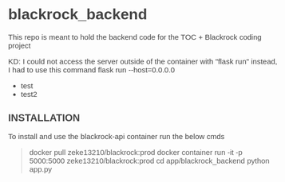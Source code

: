 # blackrock_backend
This repo is meant to hold the backend code for the TOC + Blackrock coding project

KD: I could not access the server outside of the container with "flask run" instead, I had to use this command
flask run --host=0.0.0.0

<ul>
  <li>test</li>
  <li>test2</li>
</ul>

INSTALLATION
-------------
To install and use the blackrock-api container run the below cmds

>docker pull zeke13210/blackrock:prod
>docker container run -it -p 5000:5000 zeke13210/blackrock:prod
>cd app/blackrock_backend
>python app.py


<!doctype html>
<html>
  <head>
    <title>TaskMaster API</title>
    <style type="text/css">
      body {
      	font-family: Trebuchet MS, sans-serif;
      	font-size: 15px;
      	color: #444;
      	margin-right: 24px;
      }
      
      h1	{
      	font-size: 25px;
      }
      h2	{
      	font-size: 20px;
      }
      h3	{
      	font-size: 16px;
      	font-weight: bold;
      }
      hr	{
      	height: 1px;
      	border: 0;
      	color: #ddd;
      	background-color: #ddd;
      }
      
      .app-desc {
        clear: both;
        margin-left: 20px;
      }
      .param-name {
        width: 100%;
      }
      .license-info {
        margin-left: 20px;
      }
      
      .license-url {
        margin-left: 20px;
      }
      
      .model {
        margin: 0 0 0px 20px;
      }
      
      .method {
        margin-left: 20px;
      }
      
      .method-notes	{
      	margin: 10px 0 20px 0;
      	font-size: 90%;
      	color: #555;
      }
      
      pre {
        padding: 10px;
        margin-bottom: 2px;
      }
      
      .http-method {
       text-transform: uppercase;
      }
      
      pre.get {
        background-color: #0f6ab4;
      }
      
      pre.post {
        background-color: #10a54a;
      }
      
      pre.put {
        background-color: #c5862b;
      }
      
      pre.delete {
        background-color: #a41e22;
      }
      
      .huge	{
      	color: #fff;
      }
      
      pre.example {
        background-color: #f3f3f3;
        padding: 10px;
        border: 1px solid #ddd;
      }
      
      code {
        white-space: pre;
      }
      
      .nickname {
        font-weight: bold;
      }
      
      .method-path {
        font-size: 1.5em;
        background-color: #0f6ab4;
      }
      
      .up {
        float:right;
      }
      
      .parameter {
        width: 500px;
      }
      
      .param {
        width: 500px;
        padding: 10px 0 0 20px;
        font-weight: bold;
      }
      
      .param-desc {
        width: 700px;
        padding: 0 0 0 20px;
        color: #777;
      }
      
      .param-type {
        font-style: italic;
      }
      
      .param-enum-header {
      width: 700px;
      padding: 0 0 0 60px;
      color: #777;
      font-weight: bold;
      }
      
      .param-enum {
      width: 700px;
      padding: 0 0 0 80px;
      color: #777;
      font-style: italic;
      }
      
      .field-label {
        padding: 0;
        margin: 0;
        clear: both;
      }
      
      .field-items	{
      	padding: 0 0 15px 0;
      	margin-bottom: 15px;
      }
      
      .return-type {
        clear: both;
        padding-bottom: 10px;
      }
      
      .param-header {
        font-weight: bold;
      }
      
      .method-tags {
        text-align: right;
      }
      
      .method-tag {
        background: none repeat scroll 0% 0% #24A600;
        border-radius: 3px;
        padding: 2px 10px;
        margin: 2px;
        color: #FFF;
        display: inline-block;
        text-decoration: none;
      }
    </style>
  </head>
  <body>
  <h1>TaskMaster API</h1>
    <div class="app-desc">API for Techs of Color - BlackRock - TaskMaster challenge</div>
    <div class="app-desc">More information: <a href="https://helloreverb.com">https://helloreverb.com</a></div>
    <div class="app-desc">Contact Info: <a href="kenyatta.e.daniels@gmail.com">kenyatta.e.daniels@gmail.com</a></div>
    <div class="app-desc">Version: 1.0.1</div>
    <div class="app-desc">BasePath:/TechsOfColor/TaskMaster/1.0.0</div>
    <div class="license-info">All rights reserved</div>
    <div class="license-url">http://apache.org/licenses/LICENSE-2.0.html</div>
  <h2>Access</h2>

  <h2><a name="__Methods">Methods</a></h2>
  [ Jump to <a href="#__Models">Models</a> ]

  <h3>Table of Contents </h3>
  <div class="method-summary"></div>
  <h4><a href="#Client">Client</a></h4>
  <ul>
  <li><a href="#taskPost"><code><span class="http-method">post</span> /task</code></a></li>
  <li><a href="#taskTaskIdGet"><code><span class="http-method">get</span> /task/{taskId}</code></a></li>
  <li><a href="#tasksGet"><code><span class="http-method">get</span> /tasks</code></a></li>
  </ul>
  <h4><a href="#Daemon">Daemon</a></h4>
  <ul>
  <li><a href="#taskTaskIdPut"><code><span class="http-method">put</span> /task/{taskId}</code></a></li>
  <li><a href="#tasksGet"><code><span class="http-method">get</span> /tasks</code></a></li>
  </ul>

  <h1><a name="Client">Client</a></h1>
  <div class="method"><a name="taskPost"></a>
    <div class="method-path">
    <a class="up" href="#__Methods">Up</a>
    <pre class="post"><code class="huge"><span class="http-method">post</span> /task</code></pre></div>
    <div class="method-summary">Create a task (<span class="nickname">taskPost</span>)</div>
    <div class="method-notes">Creates a new task to be managed</div>


    <h3 class="field-label">Consumes</h3>
    This API call consumes the following media types via the <span class="header">Content-Type</span> request header:
    <ul>
      <li><code>application/json</code></li>
      <li><code>application/x-www-form-urlencoded</code></li>
    </ul>

    <h3 class="field-label">Request body</h3>
    <div class="field-items">
      <div class="param">body <a href="#FormTask">FormTask</a> (optional)</div>
      
            <div class="param-desc"><span class="param-type">Body Parameter</span> &mdash;  </div>
                </div>  <!-- field-items -->



    <h3 class="field-label">Form parameters</h3>
    <div class="field-items">
      <div class="param">name (optional)</div>
      
            <div class="param-desc"><span class="param-type">Form Parameter</span> &mdash;  </div>      <div class="param">description (optional)</div>
      
            <div class="param-desc"><span class="param-type">Form Parameter</span> &mdash;  </div>      <div class="param">priority (optional)</div>
      
            <div class="param-desc"><span class="param-type">Form Parameter</span> &mdash;  </div>      <div class="param">status (optional)</div>
      
            <div class="param-desc"><span class="param-type">Form Parameter</span> &mdash;  </div>      <div class="param">runtimeHours (optional)</div>
      
            <div class="param-desc"><span class="param-type">Form Parameter</span> &mdash;  </div>      <div class="param">runtimeMinutes (optional)</div>
      
            <div class="param-desc"><span class="param-type">Form Parameter</span> &mdash;  </div>      <div class="param">runtimeSeconds (optional)</div>
      
            <div class="param-desc"><span class="param-type">Form Parameter</span> &mdash;  </div>    </div>  <!-- field-items -->

    <h3 class="field-label">Return type</h3>
    <div class="return-type">
      <a href="#DataTask">DataTask</a>
      
    </div>

    <!--Todo: process Response Object and its headers, schema, examples -->

    <h3 class="field-label">Example data</h3>
    <div class="example-data-content-type">Content-Type: application/json</div>
    <pre class="example"><code>{
  "name" : "Boil Eggs",
  "description" : "Track the time needed to boil eggs",
  "createdTime" : "2019-08-29T09:12:33.001Z",
  "startTime" : "2019-08-29T09:12:33.001Z",
  "id" : 2013,
  "time" : "2019-08-29T09:12:33.001Z",
  "endTime" : "2019-08-29T09:12:33.001Z",
  "priority" : 5,
  "status" : "ACTIVE"
}</code></pre>

    <h3 class="field-label">Produces</h3>
    This API call produces the following media types according to the <span class="header">Accept</span> request header;
    the media type will be conveyed by the <span class="header">Content-Type</span> response header.
    <ul>
      <li><code>application/json</code></li>
    </ul>

    <h3 class="field-label">Responses</h3>
    <h4 class="field-label">200</h4>
    Item created
        <a href="#DataTask">DataTask</a>
    <h4 class="field-label">4XX</h4>
    invalid input, object invalid
        <a href="#"></a>
    <h4 class="field-label">5XX</h4>
    An unexpected error occured
        <a href="#inline_response_5XX">inline_response_5XX</a>
  </div> <!-- method -->
  <hr/>
  <div class="method"><a name="taskTaskIdGet"></a>
    <div class="method-path">
    <a class="up" href="#__Methods">Up</a>
    <pre class="get"><code class="huge"><span class="http-method">get</span> /task/{taskId}</code></pre></div>
    <div class="method-summary">Return the specified task (<span class="nickname">taskTaskIdGet</span>)</div>
    <div class="method-notes">Return the task associated with the provided taskId</div>

    <h3 class="field-label">Path parameters</h3>
    <div class="field-items">
      <div class="param">taskId (required)</div>
      
            <div class="param-desc"><span class="param-type">Path Parameter</span> &mdash;  </div>    </div>  <!-- field-items -->






    <h3 class="field-label">Return type</h3>
    <div class="return-type">
      <a href="#DataTask">DataTask</a>
      
    </div>

    <!--Todo: process Response Object and its headers, schema, examples -->

    <h3 class="field-label">Example data</h3>
    <div class="example-data-content-type">Content-Type: application/json</div>
    <pre class="example"><code>{
  "name" : "Boil Eggs",
  "description" : "Track the time needed to boil eggs",
  "createdTime" : "2019-08-29T09:12:33.001Z",
  "startTime" : "2019-08-29T09:12:33.001Z",
  "id" : 2013,
  "time" : "2019-08-29T09:12:33.001Z",
  "endTime" : "2019-08-29T09:12:33.001Z",
  "priority" : 5,
  "status" : "ACTIVE"
}</code></pre>

    <h3 class="field-label">Produces</h3>
    This API call produces the following media types according to the <span class="header">Accept</span> request header;
    the media type will be conveyed by the <span class="header">Content-Type</span> response header.
    <ul>
      <li><code>application/json</code></li>
    </ul>

    <h3 class="field-label">Responses</h3>
    <h4 class="field-label">200</h4>
    Returned specified Task
        <a href="#DataTask">DataTask</a>
    <h4 class="field-label">5XX</h4>
    An unexpected error occured
        <a href="#inline_response_5XX">inline_response_5XX</a>
  </div> <!-- method -->
  <hr/>
  <div class="method"><a name="tasksGet"></a>
    <div class="method-path">
    <a class="up" href="#__Methods">Up</a>
    <pre class="get"><code class="huge"><span class="http-method">get</span> /tasks</code></pre></div>
    <div class="method-summary">Return a set of tasks (<span class="nickname">tasksGet</span>)</div>
    <div class="method-notes">Return all tasks or those based on specified options</div>





    <h3 class="field-label">Query parameters</h3>
    <div class="field-items">
      <div class="param">orderBy (optional)</div>
      
            <div class="param-desc"><span class="param-type">Query Parameter</span> &mdash; Order method </div>      <div class="param">orderDirection (optional)</div>
      
            <div class="param-desc"><span class="param-type">Query Parameter</span> &mdash; Order method </div>      <div class="param">status (optional)</div>
      
            <div class="param-desc"><span class="param-type">Query Parameter</span> &mdash; Filter results based on status </div>      <div class="param">pageSize (optional)</div>
      
            <div class="param-desc"><span class="param-type">Query Parameter</span> &mdash; Number of tasks to show per page (for client pagination) </div>      <div class="param">pageNumber (optional)</div>
      
            <div class="param-desc"><span class="param-type">Query Parameter</span> &mdash; Current pageNumber (for client pagination) format: int32</div>    </div>  <!-- field-items -->


    <h3 class="field-label">Return type</h3>
    <div class="return-type">
      array[<a href="#DataTask">DataTask</a>]
      
    </div>

    <!--Todo: process Response Object and its headers, schema, examples -->

    <h3 class="field-label">Example data</h3>
    <div class="example-data-content-type">Content-Type: application/json</div>
    <pre class="example"><code>[ {
  "name" : "Boil Eggs",
  "description" : "Track the time needed to boil eggs",
  "createdTime" : "2019-08-29T09:12:33.001Z",
  "startTime" : "2019-08-29T09:12:33.001Z",
  "id" : 2013,
  "time" : "2019-08-29T09:12:33.001Z",
  "endTime" : "2019-08-29T09:12:33.001Z",
  "priority" : 5,
  "status" : "ACTIVE"
}, {
  "name" : "Boil Eggs",
  "description" : "Track the time needed to boil eggs",
  "createdTime" : "2019-08-29T09:12:33.001Z",
  "startTime" : "2019-08-29T09:12:33.001Z",
  "id" : 2013,
  "time" : "2019-08-29T09:12:33.001Z",
  "endTime" : "2019-08-29T09:12:33.001Z",
  "priority" : 5,
  "status" : "ACTIVE"
} ]</code></pre>

    <h3 class="field-label">Produces</h3>
    This API call produces the following media types according to the <span class="header">Accept</span> request header;
    the media type will be conveyed by the <span class="header">Content-Type</span> response header.
    <ul>
      <li><code>application/json</code></li>
    </ul>

    <h3 class="field-label">Responses</h3>
    <h4 class="field-label">200</h4>
    Returned array of specified Tasks
        
    <h4 class="field-label">4XX</h4>
    Bad filter option
        <a href="#"></a>
    <h4 class="field-label">5XX</h4>
    An unexpected error occured
        <a href="#inline_response_5XX">inline_response_5XX</a>
  </div> <!-- method -->
  <hr/>
  <h1><a name="Daemon">Daemon</a></h1>
  <div class="method"><a name="taskTaskIdPut"></a>
    <div class="method-path">
    <a class="up" href="#__Methods">Up</a>
    <pre class="put"><code class="huge"><span class="http-method">put</span> /task/{taskId}</code></pre></div>
    <div class="method-summary">Update a task (<span class="nickname">taskTaskIdPut</span>)</div>
    <div class="method-notes">Update the status and times for tasks</div>

    <h3 class="field-label">Path parameters</h3>
    <div class="field-items">
      <div class="param">taskId (required)</div>
      
            <div class="param-desc"><span class="param-type">Path Parameter</span> &mdash;  </div>    </div>  <!-- field-items -->

    <h3 class="field-label">Consumes</h3>
    This API call consumes the following media types via the <span class="header">Content-Type</span> request header:
    <ul>
      <li><code>application/json</code></li>
    </ul>

    <h3 class="field-label">Request body</h3>
    <div class="field-items">
      <div class="param">body <a href="#body">body</a> (required)</div>
      
            <div class="param-desc"><span class="param-type">Body Parameter</span> &mdash; Task values to be updated </div>
                </div>  <!-- field-items -->




    <h3 class="field-label">Return type</h3>
    <div class="return-type">
      <a href="#DataTask">DataTask</a>
      
    </div>

    <!--Todo: process Response Object and its headers, schema, examples -->

    <h3 class="field-label">Example data</h3>
    <div class="example-data-content-type">Content-Type: application/json</div>
    <pre class="example"><code>{
  "name" : "Boil Eggs",
  "description" : "Track the time needed to boil eggs",
  "createdTime" : "2019-08-29T09:12:33.001Z",
  "startTime" : "2019-08-29T09:12:33.001Z",
  "id" : 2013,
  "time" : "2019-08-29T09:12:33.001Z",
  "endTime" : "2019-08-29T09:12:33.001Z",
  "priority" : 5,
  "status" : "ACTIVE"
}</code></pre>

    <h3 class="field-label">Produces</h3>
    This API call produces the following media types according to the <span class="header">Accept</span> request header;
    the media type will be conveyed by the <span class="header">Content-Type</span> response header.
    <ul>
      <li><code>application/json</code></li>
    </ul>

    <h3 class="field-label">Responses</h3>
    <h4 class="field-label">200</h4>
    Updated Task
        <a href="#DataTask">DataTask</a>
    <h4 class="field-label">5XX</h4>
    An unexpected error occured
        <a href="#inline_response_5XX">inline_response_5XX</a>
  </div> <!-- method -->
  <hr/>
  <div class="method"><a name="tasksGet"></a>
    <div class="method-path">
    <a class="up" href="#__Methods">Up</a>
    <pre class="get"><code class="huge"><span class="http-method">get</span> /tasks</code></pre></div>
    <div class="method-summary">Return a set of tasks (<span class="nickname">tasksGet</span>)</div>
    <div class="method-notes">Return all tasks or those based on specified options</div>





    <h3 class="field-label">Query parameters</h3>
    <div class="field-items">
      <div class="param">orderBy (optional)</div>
      
            <div class="param-desc"><span class="param-type">Query Parameter</span> &mdash; Order method </div>      <div class="param">orderDirection (optional)</div>
      
            <div class="param-desc"><span class="param-type">Query Parameter</span> &mdash; Order method </div>      <div class="param">status (optional)</div>
      
            <div class="param-desc"><span class="param-type">Query Parameter</span> &mdash; Filter results based on status </div>      <div class="param">pageSize (optional)</div>
      
            <div class="param-desc"><span class="param-type">Query Parameter</span> &mdash; Number of tasks to show per page (for client pagination) </div>      <div class="param">pageNumber (optional)</div>
      
            <div class="param-desc"><span class="param-type">Query Parameter</span> &mdash; Current pageNumber (for client pagination) format: int32</div>    </div>  <!-- field-items -->


    <h3 class="field-label">Return type</h3>
    <div class="return-type">
      array[<a href="#DataTask">DataTask</a>]
      
    </div>

    <!--Todo: process Response Object and its headers, schema, examples -->

    <h3 class="field-label">Example data</h3>
    <div class="example-data-content-type">Content-Type: application/json</div>
    <pre class="example"><code>[ {
  "name" : "Boil Eggs",
  "description" : "Track the time needed to boil eggs",
  "createdTime" : "2019-08-29T09:12:33.001Z",
  "startTime" : "2019-08-29T09:12:33.001Z",
  "id" : 2013,
  "time" : "2019-08-29T09:12:33.001Z",
  "endTime" : "2019-08-29T09:12:33.001Z",
  "priority" : 5,
  "status" : "ACTIVE"
}, {
  "name" : "Boil Eggs",
  "description" : "Track the time needed to boil eggs",
  "createdTime" : "2019-08-29T09:12:33.001Z",
  "startTime" : "2019-08-29T09:12:33.001Z",
  "id" : 2013,
  "time" : "2019-08-29T09:12:33.001Z",
  "endTime" : "2019-08-29T09:12:33.001Z",
  "priority" : 5,
  "status" : "ACTIVE"
} ]</code></pre>

    <h3 class="field-label">Produces</h3>
    This API call produces the following media types according to the <span class="header">Accept</span> request header;
    the media type will be conveyed by the <span class="header">Content-Type</span> response header.
    <ul>
      <li><code>application/json</code></li>
    </ul>

    <h3 class="field-label">Responses</h3>
    <h4 class="field-label">200</h4>
    Returned array of specified Tasks
        
    <h4 class="field-label">4XX</h4>
    Bad filter option
        <a href="#"></a>
    <h4 class="field-label">5XX</h4>
    An unexpected error occured
        <a href="#inline_response_5XX">inline_response_5XX</a>
  </div> <!-- method -->
  <hr/>

  <h2><a name="__Models">Models</a></h2>
  [ Jump to <a href="#__Methods">Methods</a> ]

  <h3>Table of Contents</h3>
  <ol>
    <li><a href="#DataTask"><code>DataTask</code></a></li>
    <li><a href="#FormTask"><code>FormTask</code></a></li>
    <li><a href="#body"><code>body</code></a></li>
    <li><a href="#inline_response_5XX"><code>inline_response_5XX</code></a></li>
  </ol>

  <div class="model">
    <h3><a name="DataTask"><code>DataTask</code></a> <a class="up" href="#__Models">Up</a></h3>
    
    <div class="field-items">
      <div class="param">id </div><div class="param-desc"><span class="param-type"><a href="#integer">Integer</a></span>  </div>
          <div class="param-desc"><span class="param-type">example: 2013</span></div>
<div class="param">name </div><div class="param-desc"><span class="param-type"><a href="#string">String</a></span>  </div>
          <div class="param-desc"><span class="param-type">example: Boil Eggs</span></div>
<div class="param">description </div><div class="param-desc"><span class="param-type"><a href="#string">String</a></span>  </div>
          <div class="param-desc"><span class="param-type">example: Track the time needed to boil eggs</span></div>
<div class="param">priority </div><div class="param-desc"><span class="param-type"><a href="#integer">Integer</a></span>  </div>
        <div class="param-enum-header">Enum:</div>
        <div class="param-enum">1</div><div class="param-enum">2</div><div class="param-enum">3</div><div class="param-enum">4</div><div class="param-enum">5</div>
          <div class="param-desc"><span class="param-type">example: 5</span></div>
<div class="param">status </div><div class="param-desc"><span class="param-type"><a href="#string">String</a></span>  </div>
        <div class="param-enum-header">Enum:</div>
        <div class="param-enum">ACTIVE</div><div class="param-enum">PENDING</div><div class="param-enum">COMPLETED</div>
          <div class="param-desc"><span class="param-type">example: ACTIVE</span></div>
<div class="param">time </div><div class="param-desc"><span class="param-type"><a href="#DateTime">Date</a></span>  format: date-time</div>
          <div class="param-desc"><span class="param-type">example: 2019-08-29T09:12:33.001Z</span></div>
<div class="param">startTime </div><div class="param-desc"><span class="param-type"><a href="#DateTime">Date</a></span>  format: date-time</div>
          <div class="param-desc"><span class="param-type">example: 2019-08-29T09:12:33.001Z</span></div>
<div class="param">endTime </div><div class="param-desc"><span class="param-type"><a href="#DateTime">Date</a></span>  format: date-time</div>
          <div class="param-desc"><span class="param-type">example: 2019-08-29T09:12:33.001Z</span></div>
<div class="param">createdTime </div><div class="param-desc"><span class="param-type"><a href="#DateTime">Date</a></span>  format: date-time</div>
          <div class="param-desc"><span class="param-type">example: 2019-08-29T09:12:33.001Z</span></div>
    </div>  <!-- field-items -->
  </div>
  <div class="model">
    <h3><a name="FormTask"><code>FormTask</code></a> <a class="up" href="#__Models">Up</a></h3>
    
    <div class="field-items">
      <div class="param">name </div><div class="param-desc"><span class="param-type"><a href="#string">String</a></span>  </div>
          <div class="param-desc"><span class="param-type">example: Boil Eggs</span></div>
<div class="param">description </div><div class="param-desc"><span class="param-type"><a href="#string">String</a></span>  </div>
          <div class="param-desc"><span class="param-type">example: Track the time needed to boil eggs</span></div>
<div class="param">priority </div><div class="param-desc"><span class="param-type"><a href="#integer">Integer</a></span>  </div>
        <div class="param-enum-header">Enum:</div>
        <div class="param-enum">1</div><div class="param-enum">2</div><div class="param-enum">3</div><div class="param-enum">4</div><div class="param-enum">5</div>
          <div class="param-desc"><span class="param-type">example: 5</span></div>
<div class="param">status </div><div class="param-desc"><span class="param-type"><a href="#string">String</a></span>  </div>
        <div class="param-enum-header">Enum:</div>
        <div class="param-enum">ACTIVE</div><div class="param-enum">PENDING</div><div class="param-enum">COMPLETED</div>
          <div class="param-desc"><span class="param-type">example: ACTIVE</span></div>
<div class="param">runtimeHours </div><div class="param-desc"><span class="param-type"><a href="#integer">Integer</a></span>  </div>
          <div class="param-desc"><span class="param-type">example: 12</span></div>
<div class="param">runtimeMinutes </div><div class="param-desc"><span class="param-type"><a href="#integer">Integer</a></span>  </div>
          <div class="param-desc"><span class="param-type">example: 30</span></div>
<div class="param">runtimeSeconds </div><div class="param-desc"><span class="param-type"><a href="#integer">Integer</a></span>  </div>
          <div class="param-desc"><span class="param-type">example: 24</span></div>
    </div>  <!-- field-items -->
  </div>
  <div class="model">
    <h3><a name="body"><code>body</code></a> <a class="up" href="#__Models">Up</a></h3>
    
    <div class="field-items">
      <div class="param">startTime (optional)</div><div class="param-desc"><span class="param-type"><a href="#DateTime">Date</a></span>  format: date-time</div>
          <div class="param-desc"><span class="param-type">example: 2019-08-29T09:12:33.001Z</span></div>
<div class="param">status (optional)</div><div class="param-desc"><span class="param-type"><a href="#string">String</a></span>  </div>
        <div class="param-enum-header">Enum:</div>
        <div class="param-enum">ACTIVE</div><div class="param-enum">PENDING</div><div class="param-enum">COMPLETED</div>
          <div class="param-desc"><span class="param-type">example: COMPLETED</span></div>
    </div>  <!-- field-items -->
  </div>
  <div class="model">
    <h3><a name="inline_response_5XX"><code>inline_response_5XX</code></a> <a class="up" href="#__Models">Up</a></h3>
    
    <div class="field-items">
      <div class="param">statusCode (optional)</div><div class="param-desc"><span class="param-type"><a href="#string">String</a></span>  </div>
          <div class="param-desc"><span class="param-type">example: 500</span></div>
<div class="param">message (optional)</div><div class="param-desc"><span class="param-type"><a href="#string">String</a></span>  </div>
          <div class="param-desc"><span class="param-type">example: Server access disabled</span></div>
    </div>  <!-- field-items -->
  </div>
  </body>
</html>


